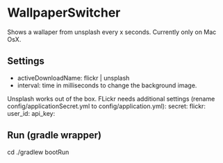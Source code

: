 WallpaperSwitcher
=================
Shows a wallaper from unsplash every x seconds.
Currently only on Mac OsX.

Settings
----
- activeDownloadName: flickr | unsplash
- interval: time in milliseconds to change the background image.

Unsplash works out of the box. FLickr needs additional settings (rename config/applicationSecret.yml to config/application.yml):
secret:
  flickr:
    user_id: <your user id>
    api_key: <your api key>
    

Run (gradle wrapper)
----
cd <wallpaperSwitcherDirectory>
./gradlew bootRun



